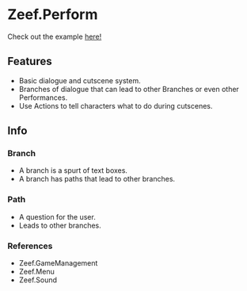 # Zeef.Perform #

Check out the example [here!](https://github.com/ZachIsAGardner/Zeef/tree/master/_Examples/Perform) 

## Features ##
* Basic dialogue and cutscene system.
* Branches of dialogue that can lead to other Branches or even other Performances.
* Use Actions to tell characters what to do during cutscenes.

## Info ##

### Branch ###
* A branch is a spurt of text boxes.
* A branch has paths that lead to other branches.

### Path ###
* A question for the user.
* Leads to other branches.

### References ###
* Zeef.GameManagement
* Zeef.Menu
* Zeef.Sound